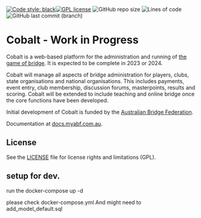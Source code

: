 [![Code style: black](https://img.shields.io/badge/code%20style-black-000000.svg)](https://github.com/psf/black)[![GPL license](https://img.shields.io/badge/License-GPL-blue.svg)](https://github.com/mguthrieabf/cobalt/blob/master/LICENSE) ![GitHub repo size](https://img.shields.io/github/repo-size/abftech/cobalt) ![Lines of code](https://img.shields.io/tokei/lines/github/abftech/cobalt) ![GitHub last commit (branch)](https://img.shields.io/github/last-commit/abftech/cobalt/master)
# Cobalt - Work in Progress

Cobalt is a web-based platform for the administration and running of [the game of bridge](https://en.wikipedia.org/wiki/Contract_bridge). It is expected to be complete in 2023 or 2024.

Cobalt will manage all aspects of bridge administration for players, clubs, state organisations and national
organisations. This includes payments, event entry, club membership, discussion forums, masterpoints, results and scoring.
Cobalt will be extended to include teaching and online bridge once the core functions have been developed.

Initial development of Cobalt is funded by the [Australian Bridge Federation](http://abf.com.au).

Documentation at [docs.myabf.com.au](http://docs.myabf.com.au).

## License

See the [LICENSE](LICENSE) file for license rights and limitations (GPL).


## setup for dev.
run the docker-compose up -d 

please check docker-compose.yml
And might need to add_model_default.sql
